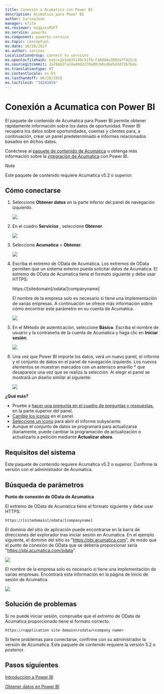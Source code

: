```yaml
---
title: Conexión a Acumatica con Power BI
description: Acumatica para Power BI
author: SarinaJoan
manager: kfile
ms.reviewer: maggiesMSFT
ms.service: powerbi
ms.component: powerbi-service
ms.topic: conceptual
ms.date: 10/16/2017
ms.author: sarinas
LocalizationGroup: Connect to services
ms.openlocfilehash: ea5ce2e1e635149c91fbcf38d84e3093af7915c9
ms.sourcegitcommit: 2a7bbb1fa24a49d2278a90cb0c4be543d7267bda
ms.translationtype: HT
ms.contentlocale: es-ES
ms.lasthandoff: 06/26/2018
ms.locfileid: "34243854"
---
```

# <a name="connect-to-acumatica-with-power-bi"></a>Conexión a Acumatica con Power BI
El paquete de contenido de Acumatica para Power BI permite obtener rápidamente información sobre los datos de oportunidad. Power BI recupera los datos sobre oportunidades, cuentas y clientes para, a continuación, crear un panel predeterminado e informes relacionados basados en dichos datos.

Conéctese al [paquete de contenido de Acumatica](https://app.powerbi.com/getdata/services/acumatica) u obtenga más información sobre la [integración de Acumatica](https://powerbi.microsoft.com/integrations/acumatica) con Power BI.

>[!NOTE]
>Este paquete de contenido requiere Acumatica v5.2 o superior.

## <a name="how-to-connect"></a>Cómo conectarse
1. Seleccione **Obtener datos** en la parte inferior del panel de navegación izquierdo.
   
   ![](media/service-connect-to-acumatica/getdata3.png)
2. En el cuadro **Servicios** , seleccione **Obtener**.
   
   ![](media/service-connect-to-acumatica/getdata2.png)
3. Seleccione **Acumatica** \> **Obtener**.
   
   ![](media/service-connect-to-acumatica/acumatica.png)
4. Escriba el extremo de OData de Acumatica. Los extremos de OData permiten que un sistema externo pueda solicitar datos de Acumatica. El extremo de OData de Acumatica tiene el formato siguiente y debe usar HTTPS:
   
     https://[sitedomain]/odata/[companyname]
   
   El nombre de la empresa solo es necesario si tiene una implementación de varias empresas. A continuación se ofrece más información sobre cómo encontrar este parámetro en su cuenta de Acumatica.
   
   ![](media/service-connect-to-acumatica/parameters.png)
5. En el Método de autenticación, seleccione **Básico**. Escriba el nombre de usuario y la contraseña de la cuenta de Acumatica y haga clic en **Iniciar sesión**.
   
    ![](media/service-connect-to-acumatica/creds2.png)
6. Una vez que Power BI importe los datos, verá un nuevo panel, el informe y el conjunto de datos en el panel de navegación izquierdo. Los nuevos elementos se muestran marcados con un asterisco amarillo \* que desaparece una vez que se realiza la selección. Al elegir el panel se mostrará un diseño similar al siguiente:
   
    ![](media/service-connect-to-acumatica/dashboard.png)

**¿Qué más?**

* Pruebe a [hacer una pregunta en el cuadro de preguntas y respuestas](power-bi-q-and-a.md), en la parte superior del panel.
* [Cambie los iconos](service-dashboard-edit-tile.md) en el panel.
* [Seleccione un icono](service-dashboard-tiles.md) para abrir el informe subyacente.
* Aunque el conjunto de datos se programará para actualizarse diariamente, puede cambiar la programación de actualización o actualizarlo a petición mediante **Actualizar ahora**.

## <a name="system-requirements"></a>Requisitos del sistema
Este paquete de contenido requiere Acumatica v5.2 o superior. Confirme la versión con el administrador de Acumatica.

## <a name="finding-parameters"></a>Búsqueda de parámetros
**Punto de conexión de OData de Acumatica**

El extremo de OData de Acumatica tiene el formato siguiente y debe usar HTTPS:

    https://[sitedomain]/odata/[companyname]

El dominio del sitio de aplicación puede encontrarse en la barra de direcciones del explorador tras iniciar sesión en Acumatica. En el ejemplo siguiente, el dominio del sitio es "https://pbi.acumatica.com", de modo que el punto de conexión de OData que se debería proporcionar sería "https://pbi.acumatica.com/odata".

 ![](media/service-connect-to-acumatica/url.png)

El nombre de la empresa solo es necesario si tiene una implementación de varias empresas. Encontrará esta información en la página de inicio de sesión de Acumatica.

![](media/service-connect-to-acumatica/signin2.png)

## <a name="troubleshooting"></a>Solución de problemas
Si no puede iniciar sesión, compruebe que el extremo de OData de Acumatica proporcionado tiene el formato correcto.

    https://<application site domain>/odata/<company name>

Si tiene problemas para conectarse, confirme con su administrador la versión de Acumatica. Este paquete de contenido requiere la versión 5.2 o posterior.

## <a name="next-steps"></a>Pasos siguientes
[Introducción a Power BI](service-get-started.md)

[Obtener datos en Power BI](service-get-data.md)

